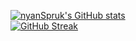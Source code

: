 [![nyanSpruk's GitHub stats](https://github-readme-stats.vercel.app/api?username=nyanSpruk&theme=tokyonight)](https://github.com/nyanSpruk/github-readme-stats)
<br/>
[![GitHub Streak](https://streak-stats.demolab.com/?user=nyanSpruk&theme=tokyonight)](https://git.io/streak-stats)
<br/>
<!--[![Top Langs](https://github-readme-stats.vercel.app/api/top-langs/?username=nyanSpruk&layout=compact&theme=tokyonight)](https://github.com/nyanSpruk/github-readme-stats)-->

<!--
**nyanSpruk/nyanSpruk** is a ✨ _special_ ✨ repository because its `README.md` (this file) appears on your GitHub profile.

Here are some ideas to get you started:

- 🔭 I’m currently working on ...
- 🌱 I’m currently learning ...
- 👯 I’m looking to collaborate on ...
- 🤔 I’m looking for help with ...
- 💬 Ask me about ...
- 📫 How to reach me: ...
- 😄 Pronouns: ...
- ⚡ Fun fact: ...
-->

